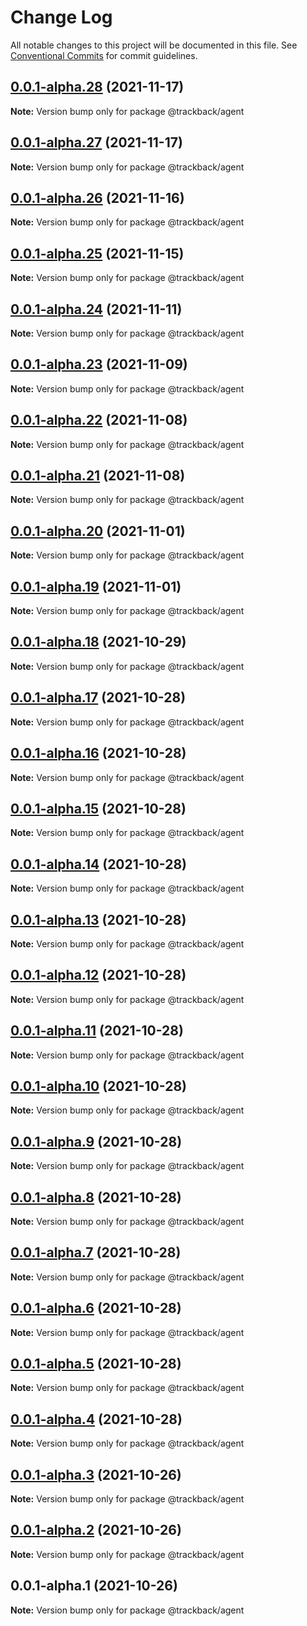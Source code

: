 # Change Log

All notable changes to this project will be documented in this file.
See [Conventional Commits](https://conventionalcommits.org) for commit guidelines.

## [0.0.1-alpha.28](https://github.com/trackback-blockchain/trackback-verifiable/compare/@trackback/agent@0.0.1-alpha.27...@trackback/agent@0.0.1-alpha.28) (2021-11-17)

**Note:** Version bump only for package @trackback/agent





## [0.0.1-alpha.27](https://github.com/trackback-blockchain/trackback-verifiable/compare/@trackback/agent@0.0.1-alpha.26...@trackback/agent@0.0.1-alpha.27) (2021-11-17)

**Note:** Version bump only for package @trackback/agent





## [0.0.1-alpha.26](https://github.com/trackback-blockchain/trackback-verifiable/compare/@trackback/agent@0.0.1-alpha.25...@trackback/agent@0.0.1-alpha.26) (2021-11-16)

**Note:** Version bump only for package @trackback/agent





## [0.0.1-alpha.25](https://github.com/trackback-blockchain/trackback-verifiable/compare/@trackback/agent@0.0.1-alpha.24...@trackback/agent@0.0.1-alpha.25) (2021-11-15)

**Note:** Version bump only for package @trackback/agent





## [0.0.1-alpha.24](https://github.com/trackback-blockchain/trackback-verifiable/compare/@trackback/agent@0.0.1-alpha.23...@trackback/agent@0.0.1-alpha.24) (2021-11-11)

**Note:** Version bump only for package @trackback/agent





## [0.0.1-alpha.23](https://github.com/trackback-blockchain/trackback-verifiable/compare/@trackback/agent@0.0.1-alpha.22...@trackback/agent@0.0.1-alpha.23) (2021-11-09)

**Note:** Version bump only for package @trackback/agent





## [0.0.1-alpha.22](https://github.com/trackback-blockchain/trackback-verifiable/compare/@trackback/agent@0.0.1-alpha.21...@trackback/agent@0.0.1-alpha.22) (2021-11-08)

**Note:** Version bump only for package @trackback/agent





## [0.0.1-alpha.21](https://github.com/trackback-blockchain/trackback-verifiable/compare/@trackback/agent@0.0.1-alpha.20...@trackback/agent@0.0.1-alpha.21) (2021-11-08)

**Note:** Version bump only for package @trackback/agent





## [0.0.1-alpha.20](https://github.com/trackback-blockchain/trackback-verifiable/compare/@trackback/agent@0.0.1-alpha.19...@trackback/agent@0.0.1-alpha.20) (2021-11-01)

**Note:** Version bump only for package @trackback/agent





## [0.0.1-alpha.19](https://github.com/trackback-blockchain/trackback-verifiable/compare/@trackback/agent@0.0.1-alpha.18...@trackback/agent@0.0.1-alpha.19) (2021-11-01)

**Note:** Version bump only for package @trackback/agent





## [0.0.1-alpha.18](https://github.com/trackback-blockchain/trackback-verifiable/compare/@trackback/agent@0.0.1-alpha.17...@trackback/agent@0.0.1-alpha.18) (2021-10-29)

**Note:** Version bump only for package @trackback/agent





## [0.0.1-alpha.17](https://github.com/trackback-blockchain/trackback-verifiable/compare/@trackback/agent@0.0.1-alpha.16...@trackback/agent@0.0.1-alpha.17) (2021-10-28)

**Note:** Version bump only for package @trackback/agent





## [0.0.1-alpha.16](https://github.com/trackback-blockchain/trackback-verifiable/compare/@trackback/agent@0.0.1-alpha.15...@trackback/agent@0.0.1-alpha.16) (2021-10-28)

**Note:** Version bump only for package @trackback/agent





## [0.0.1-alpha.15](https://github.com/trackback-blockchain/trackback-verifiable/compare/@trackback/agent@0.0.1-alpha.14...@trackback/agent@0.0.1-alpha.15) (2021-10-28)

**Note:** Version bump only for package @trackback/agent





## [0.0.1-alpha.14](https://github.com/trackback-blockchain/trackback-verifiable/compare/@trackback/agent@0.0.1-alpha.13...@trackback/agent@0.0.1-alpha.14) (2021-10-28)

**Note:** Version bump only for package @trackback/agent





## [0.0.1-alpha.13](https://github.com/trackback-blockchain/trackback-verifiable/compare/@trackback/agent@0.0.1-alpha.12...@trackback/agent@0.0.1-alpha.13) (2021-10-28)

**Note:** Version bump only for package @trackback/agent





## [0.0.1-alpha.12](https://github.com/trackback-blockchain/trackback-verifiable/compare/@trackback/agent@0.0.1-alpha.11...@trackback/agent@0.0.1-alpha.12) (2021-10-28)

**Note:** Version bump only for package @trackback/agent





## [0.0.1-alpha.11](https://github.com/trackback-blockchain/trackback-verifiable/compare/@trackback/agent@0.0.1-alpha.10...@trackback/agent@0.0.1-alpha.11) (2021-10-28)

**Note:** Version bump only for package @trackback/agent





## [0.0.1-alpha.10](https://github.com/trackback-blockchain/trackback-verifiable/compare/@trackback/agent@0.0.1-alpha.9...@trackback/agent@0.0.1-alpha.10) (2021-10-28)

**Note:** Version bump only for package @trackback/agent





## [0.0.1-alpha.9](https://github.com/trackback-blockchain/trackback-verifiable/compare/@trackback/agent@0.0.1-alpha.8...@trackback/agent@0.0.1-alpha.9) (2021-10-28)

**Note:** Version bump only for package @trackback/agent





## [0.0.1-alpha.8](https://github.com/trackback-blockchain/trackback-verifiable/compare/@trackback/agent@0.0.1-alpha.7...@trackback/agent@0.0.1-alpha.8) (2021-10-28)

**Note:** Version bump only for package @trackback/agent





## [0.0.1-alpha.7](https://github.com/trackback-blockchain/trackback-verifiable/compare/@trackback/agent@0.0.1-alpha.6...@trackback/agent@0.0.1-alpha.7) (2021-10-28)

**Note:** Version bump only for package @trackback/agent





## [0.0.1-alpha.6](https://github.com/trackback-blockchain/trackback-verifiable/compare/@trackback/agent@0.0.1-alpha.5...@trackback/agent@0.0.1-alpha.6) (2021-10-28)

**Note:** Version bump only for package @trackback/agent





## [0.0.1-alpha.5](https://github.com/trackback-blockchain/trackback-verifiable/compare/@trackback/agent@0.0.1-alpha.4...@trackback/agent@0.0.1-alpha.5) (2021-10-28)

**Note:** Version bump only for package @trackback/agent





## [0.0.1-alpha.4](https://github.com/trackback-blockchain/trackback-verifiable/compare/@trackback/agent@0.0.1-alpha.3...@trackback/agent@0.0.1-alpha.4) (2021-10-28)

**Note:** Version bump only for package @trackback/agent





## [0.0.1-alpha.3](https://github.com/trackback-blockchain/trackback-verifiable/compare/@trackback/agent@0.0.1-alpha.2...@trackback/agent@0.0.1-alpha.3) (2021-10-26)

**Note:** Version bump only for package @trackback/agent





## [0.0.1-alpha.2](https://github.com/trackback-blockchain/trackback-verifiable/compare/@trackback/agent@0.0.1-alpha.1...@trackback/agent@0.0.1-alpha.2) (2021-10-26)

**Note:** Version bump only for package @trackback/agent





## 0.0.1-alpha.1 (2021-10-26)

**Note:** Version bump only for package @trackback/agent
